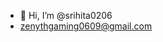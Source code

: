- 👋 Hi, I’m @srihita0206
- zenythgaming0609@gmail.com

<!---
srihita0206/srihita0206 is a ✨ special ✨ repository because its `README.md` (this file) appears on your GitHub profile.
You can click the Preview link to take a look at your changes.
--->
